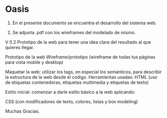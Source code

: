 # Oasis

1. En el presente documento se encuentra el desarrollo del sistema web.

2. Se adjunta .pdf con los wireframes del modelado de mismo. 

V 0.2
Prototipo de la web para tener una idea clara del resultado al que quieres llegar.

Prototipo de la web 
Wireframe/prototipo (wireframe de todas tus páginas para vista mobile y desktop)

Maquetar la web: utilizar los tags, en especial los semánticos, para describir la estructura de la web desde el código. 
Herramientas usadas:
HTML (uso de etiquetas contenedoras, etiquetas multimedia y etiquetas de texto)

Estilo inicial: comenzar a darle estilo básico a la web aplicando: 

 CSS (con modificadores de texto, colores, listas y box modeling)

Muchas Gracias.

